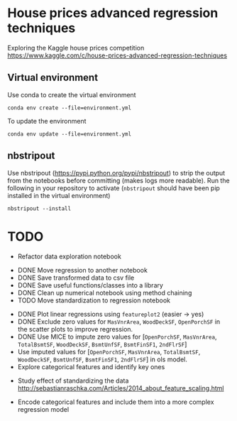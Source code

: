 # House prices advanced regression techniques
Exploring the Kaggle house prices competition
https://www.kaggle.com/c/house-prices-advanced-regression-techniques

## Virtual environment

Use conda to create the virtual environment

```
conda env create --file=environment.yml
```

To update the environment

```
conda env update --file=environment.yml
```

## nbstripout
Use nbstripout (https://pypi.python.org/pypi/nbstripout) to strip the output from the notebooks before committing (makes logs more readable). Run the following in your repository to activate (`nbstripout` should have been pip installed in the virtual environment)

```
nbstripout --install
```

# TODO

- Refactor data exploration notebook
 + DONE Move regression to another notebook
 + DONE Save transformed data to csv file
 + DONE Save useful functions/classes into a library
 + DONE Clean up numerical notebook using method chaining
 + TODO Move standardization to regression notebook
- DONE Plot linear regressions using `featureplot2` (easier -> yes)
- DONE Exclude zero values for `MasVnrArea`, `WoodDeckSF`, `OpenPorchSF` in the scatter plots to improve regression.
- DONE Use MICE to impute zero values for [`OpenPorchSF`, `MasVnrArea`, `TotalBsmtSF`, `WoodDeckSF`, `BsmtUnfSF`, `BsmtFinSF1`, `2ndFlrSF`]
- Use imputed values for [`OpenPorchSF`, `MasVnrArea`, `TotalBsmtSF`, `WoodDeckSF`, `BsmtUnfSF`, `BsmtFinSF1`, `2ndFlrSF`] in ols model.
- Explore categorical features and identify key ones
 + Study effect of standardizing the data http://sebastianraschka.com/Articles/2014_about_feature_scaling.html
- Encode categorical features and include them into a more complex regression model

